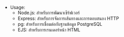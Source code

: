- Usage:
  - Node.js: สำหรับการพัฒนาเซิร์ฟเวอร์
  - Express: สำหรับการจัดการเส้นทางและการตอบสนอง HTTP
  - pg: สำหรับการเชื่อมต่อกับฐานข้อมูล PostgreSQL
  - EJS: สำหรับการเรนเดอร์หน้า HTML
